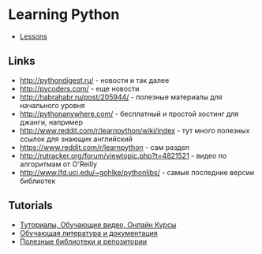 # Learning Python

- [Lessons](/Languages/Python/Lessons/)

## Links

- http://pythondigest.ru/ - новости и так далее
- http://pycoders.com/ - еще новости
- http://habrahabr.ru/post/205944/ - полезные материалы для начального уровня
- http://pythonanywhere.com/ - бесплатный и простой хостинг для джанги, например
- http://www.reddit.com/r/learnpython/wiki/index - тут много полезных ссылок для знающих английский
- https://www.reddit.com/r/learnpython - сам раздел
- http://rutracker.org/forum/viewtopic.php?t=4821521 - видео по алгоритмам от O'Reilly
- http://www.lfd.uci.edu/~gohlke/pythonlibs/ - самые последние версии библиотек


## Tutorials 

- [Туториалы, Обучающие видео, Онлайн Курсы](https://github.com/TheKnightsWhoSayNi/info/wiki/Tutorials)
- [Обучающая литература и документация](https://github.com/TheKnightsWhoSayNi/info/wiki/Books)
- [Полезные библиотеки и репозитории](https://github.com/TheKnightsWhoSayNi/info/wiki/Good-Packages)
